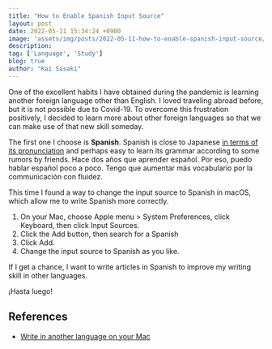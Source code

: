 ```yaml
---
title: "How to Enable Spanish Input Source"
layout: post
date: 2022-05-11 15:34:24 +0900
image: 'assets/img/posts/2022-05-11-how-to-enable-spanish-input-source/catch.jpg'
description:
tag: ['Language', 'Study']
blog: true
author: "Kai Sasaki"
---
```


One of the excellent habits I have obtained during the pandemic is learning another foreign language other than English. I loved traveling abroad before, but it is not possible due to Covid-19. To overcome this frustration positively, I decided to learn more about other foreign languages so that we can make use of that new skill someday.

The first one I choose is **Spanish**. Spanish is close to Japanese [in terms of its pronunciation](https://www.quora.com/Why-do-the-Japanese-sound-like-Spanish-and-other-Romantic-languages) and perhaps easy to learn its grammar according to some rumors by friends. Hace dos años que aprender español. Por eso, puedo hablar español poco a poco. Tengo que aumentar más vocabulario por la communicación con fluidez.

This time I found a way to change the input source to Spanish in macOS, which allow me to write Spanish more correctly.

1. On your Mac, choose Apple menu  > System Preferences, click Keyboard, then click Input Sources.
2. Click the Add button, then search for a Spanish
3. Click Add.
4. Change the input source to Spanish as you like.

If I get a chance, I want to write articles in Spanish to improve my writing skill in other languages.

¡Hasta luego!

## References

- [Write in another language on your Mac](https://support.apple.com/guide/mac-help/write-in-another-language-on-your-mac-mchlp1406/mac)